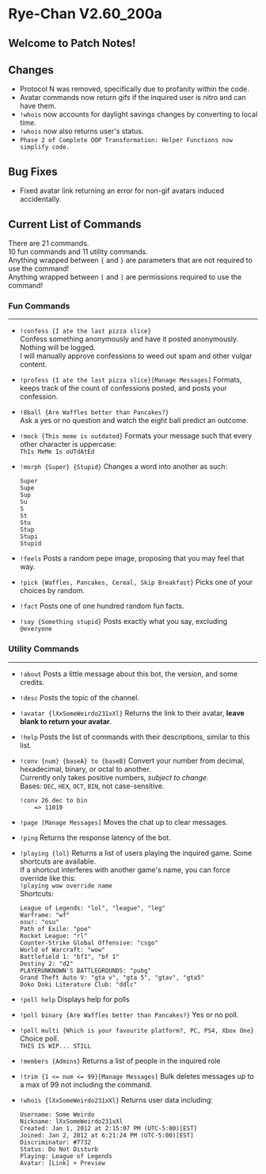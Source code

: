 # Rye-Chan V2.60_200a  

## Welcome to Patch Notes!  

## Changes

*  Protocol N was removed, specifically due to profanity within the code.  
*  Avatar commands now return gifs if the inquired user is nitro and can have them.
*  `!whois` now accounts for daylight savings changes by converting to local time.
*  `!whois` now also returns user's status.
*  `Phase 2 of Complete OOP Transformation: Helper Functions now simplify code.`

## Bug Fixes

*  Fixed avatar link returning an error for non-gif avatars induced accidentally.

## Current List of Commands

There are 21 commands.  
10 fun commands and 11 utility commands.  
Anything wrapped between `{` and `}` are parameters that are not required to use the command!  
Anything wrapped between `[` and `]` are permissions required to use the command!

### Fun Commands
---

*  `!confess {I ate the last pizza slice}`  
Confess something anonymously and have it posted anonymously. Nothing will be logged.  
I will manually approve confessions to weed out spam and other vulgar content.

*  `!profess {I ate the last pizza slice}[Manage Messages]`
Formats, keeps track of the count of confessions posted, and posts your confession.

*  `!8ball {Are Waffles better than Pancakes?}`  
Ask a yes or no question and watch the eight ball predict an outcome.

*  `!mock {This meme is outdated}`
Formats your message such that every other character is uppercase:  
	`ThIs MeMe Is oUTdAtEd`

*  `!morph {Super} {Stupid}`
Changes a word into another as such:  
	```
	Super
	Supe
	Sup
	Su
	S
	St
	Stu
	Stup
	Stupi
	Stupid
	```

*  `!feels`
Posts a random pepe image, proposing that you may feel that way.

*  `!pick {Waffles, Pancakes, Cereal, Skip Breakfast}`
Picks one of your choices by random.

*  `!fact`
Posts one of one hundred random fun facts.

*  `!say {Something stupid}`
Posts exactly what you say, excluding `@everyone`

### Utility Commands
---

*  `!about`
Posts a little message about this bot, the version, and some credits.

*  `!desc`
Posts the topic of the channel.

*  `!avatar {lXxSomeWeirdo231xXl}`
Returns the link to their avatar, **leave blank to return your avatar**.

*  `!help`
Posts the list of commands with their descriptions, similar to this list.

*  `!conv {num} {baseA} to {baseB}`
Convert your number from decimal, hexadecimal, binary, or octal to another.  
Currently only takes positive numbers, *subject to change*.  
Bases: `DEC`, `HEX`, `OCT`, `BIN`, not case-sensitive.  
	```
	!conv 26 dec to bin
		=> 11010
	```

*  `!page [Manage Messages]`
Moves the chat up to clear messages.

*  `!ping`
Returns the response latency of the bot.

*  `!playing {lol}`
Returns a list of users playing the inquired game. Some shortcuts are available.  
If a shortcut interferes with another game's name, you can force override like this:  
	`!playing wow override name`  
	Shortcuts:  
	```
	League of Legends: "lol", "league", "leg"
	Warframe: "wf"
	osu!: "osu"
	Path of Exile: "poe"
	Rocket League: "rl"
	Counter-Strike Global Offensive: "csgo"
	World of Warcraft: "wow"
	Battlefield 1: "bf1", "bf 1"
	Destiny 2: "d2"
	PLAYERUNKNOWN'S BATTLEGROUNDS: "pubg"
	Grand Theft Auto V: "gta v", "gta 5", "gtav", "gta5"
	Doko Doki Literature Club: "ddlc"
	```  

*  `!poll help`
Displays help for polls

*  `!poll binary {Are Waffles better than Pancakes?}`
Yes or no poll.

*  `!poll multi {Which is your favourite platform?, PC, PS4, Xbox One}`
Choice poll.   
	`THIS IS WIP... STILL`

*  `!members {Admins}`
Returns a list of people in the inquired role

*  `!trim {1 <= num <= 99}[Manage Messages]`
Bulk deletes messages up to a max of 99 not including the command.

*  `!whois {lXxSomeWeirdo231xXl}`
Returns user data including:  
	```
	Username: Some Weirdo
	Nickname: lXxSomeWeirdo231xXl
	Created: Jan 1, 2012 at 2:15:07 PM (UTC-5:00)[EST]
	Joined: Jan 2, 2012 at 6:21:24 PM (UTC-5:00)[EST]
	Discriminator: #7732
	Status: Do Not Disturb
	Playing: League of Legends
	Avatar: [Link] + Preview
	```
